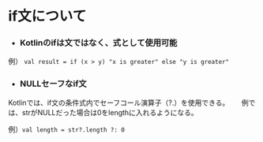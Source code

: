 # if文について
- ### Kotlinのifは文ではなく、式として使用可能
例）  `val result = if (x > y) "x is greater" else "y is greater"`
- ### NULLセーフなif文
Kotlinでは、if文の条件式内でセーフコール演算子（?.）を使用できる。　　
例では、strがNULLだった場合は0をlengthに入れるようになる。

例）`val length = str?.length ?: 0`
